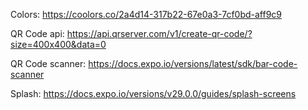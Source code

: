 Colors: https://coolors.co/2a4d14-317b22-67e0a3-7cf0bd-aff9c9

QR Code api: https://api.qrserver.com/v1/create-qr-code/?size=400x400&data=0

QR Code scanner: https://docs.expo.io/versions/latest/sdk/bar-code-scanner


Splash: https://docs.expo.io/versions/v29.0.0/guides/splash-screens


